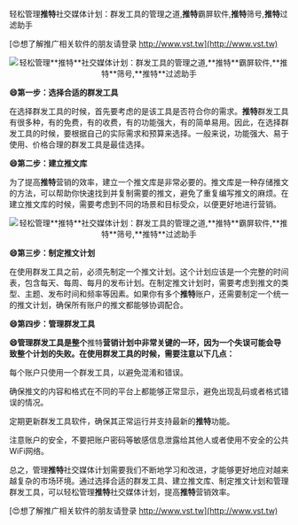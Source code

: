 轻松管理**推特**社交媒体计划：群发工具的管理之道,**推特**霸屏软件,**推特**筛号,**推特**过滤助手

[😍想了解推广相关软件的朋友请登录 http://www.vst.tw](http://www.vst.tw)

 <center><img src="https://vst.tw/MP4/tuiguang/png/6.png" alt="轻松管理**推特**社交媒体计划：群发工具的管理之道,**推特**霸屏软件,**推特**筛号,**推特**过滤助手"></center>

**😄第一步：选择合适的群发工具**

在选择群发工具的时候，首先要考虑的是该工具是否符合你的需求。**推特**群发工具有很多种，有的免费，有的收费，有的功能强大，有的简单易用。因此，在选择群发工具的时候，要根据自己的实际需求和预算来选择。一般来说，功能强大、易于使用、价格合理的群发工具是最佳选择。

**😄第二步：建立推文库**

为了提高**推特**营销的效率，建立一个推文库是非常必要的。推文库是一种存储推文的方法，可以帮助你快速找到并复制需要的推文，避免了重复编写推文的麻烦。在建立推文库的时候，需要考虑到不同的场景和目标受众，以便更好地进行营销。

 <center><img src="https://vst.tw/MP4/tuiguang/png/6.png" alt="轻松管理**推特**社交媒体计划：群发工具的管理之道,**推特**霸屏软件,**推特**筛号,**推特**过滤助手"></center>

**😄第三步：制定推文计划**

在使用群发工具之前，必须先制定一个推文计划。这个计划应该是一个完整的时间表，包含每天、每周、每月的发布计划。在制定推文计划时，需要考虑到推文的类型、主题、发布时间和频率等因素。如果你有多个**推特**账户，还需要制定一个统一的推文计划，确保所有账户的推文都能够协调配合。

**😄第四步：管理群发工具**

**😄管理群发工具是整个**推特**营销计划中非常关键的一环，因为一个失误可能会导致整个计划的失败。在使用群发工具的时候，需要注意以下几点：**

每个账户只使用一个群发工具，以避免混淆和错误。

确保推文的内容和格式在不同的平台上都能够正常显示，避免出现乱码或者格式错误的情况。

定期更新群发工具软件，确保其正常运行并支持最新的**推特**功能。

注意账户的安全，不要把账户密码等敏感信息泄露给其他人或者使用不安全的公共WiFi网络。

总之，管理**推特**社交媒体计划需要我们不断地学习和改进，才能够更好地应对越来越复杂的市场环境。通过选择合适的群发工具、建立推文库、制定推文计划和管理群发工具，可以轻松管理**推特**社交媒体计划，提高**推特**营销效率。

[😍想了解推广相关软件的朋友请登录 http://www.vst.tw](http://www.vst.tw)



